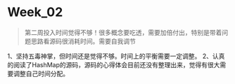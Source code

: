 # Week_02

> 第二周投入时间觉得不够！很多概念要吃透，需要加倍付出，特别是带着问题思路看源码很消耗时间。需要自我调节

1、坚持五毒神掌，但时间还是觉得不够。时间上的平衡需要一定调整。
2、认真的阅读了HashMap的源码，源码的心得体会目前还没有整理出来，觉得有很大需要调整自己时间分配。


